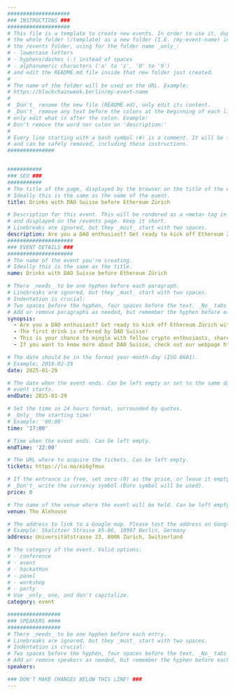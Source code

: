 ```yaml
---
####################
### INSTRUCTIONS ###
####################
# This file is a template to create new events. In order to use it, duplicate
# the whole folder (/template) as a new folder (I.E. /my-event-name) inside of
# the /events folder, using for the folder name _only_:
# - lowercase letters
# - hyphens/dashes (-) instead of spaces
# - alphanumeric characters ('a' to 'z', '0' to '9')
# and edit the README.md file inside that new folder just created.
#
# The name of the folder will be used on the URL. Example:
# https://blockchainweek.berlin/my-event-name
#
# _Don't_ rename the new file (README.md), only edit its content.
# _Don't_ remove any text before the colons at the beginning of each line,
# only edit what is after the colon. Example:
# Don't remove the word nor colon on 'description:'
#
# Every line starting with a hash symbol (#) is a comment. It will be ignored
# and can be safely removed, including these instructions.
###############


###########
### SEO ###
###########
# The title of the page, displayed by the browser on the title of the window.
# Ideally this is the same as the name of the event.
title: Drinks with DAO Suisse before Ethereum Zürich

# Description for this event. This will be rendered as a <meta> tag in the HTML,
# and displayed on the /events page. Keep it short.
# Linebreaks are ignored, but they _must_ start with two spaces.
description: Are you a DAO enthusiast? Get ready to kick off Ethereum Zürich with drinks and DAO discussions. Join us on January 29th from 5:00 PM to 10:00 PM for a relaxed get-together at the Alehouse, nestled in the heart of Zürich on Universitätstrasse. The first drink is offered by DAO Suisse! This is your chance to mingle with fellow crypto enthusiasts, share ideas, and toast to the future of decentralized autonomous organizations in a laid-back, fun atmosphere. Whether you're a seasoned DAO aficionado or just curious about the buzz, this event is the perfect opportunity to dive into engaging conversations over a cold drink. Cheers to DAOs and community spirit! If you want to know more about DAO Suisse, check out our webpage https://www.daosuisse.com/
#####################
### EVENT DETAILS ###
#####################
# The name of the event you're creating.
# Ideally this is the same as the title.
name: Drinks with DAO Suisse before Ethereum Zürich

# There _needs_ to be one hyphen before each paragraph.
# Linebreaks are ignored, but they _must_ start with two spaces.
# Indentation is crucial:
# Two spaces before the hyphen, four spaces before the text. _No_ tabs allowed.
# Add or remove paragraphs as needed, but remember the hyphen before each entry.
synopsis:
  - Are you a DAO enthusiast? Get ready to kick off Ethereum Zürich with drinks and DAO discussions. Join us on January 29th from 5:00 PM to 10:00 PM for a relaxed get-together at the Alehouse, nestled in the heart of Zürich on Universitätstrasse.
  - The first drink is offered by DAO Suisse!
  - This is your chance to mingle with fellow crypto enthusiasts, share ideas, and toast to the future of decentralized autonomous organizations in a laid-back, fun atmosphere. Whether you're a seasoned DAO aficionado or just curious about the buzz, this event is the perfect opportunity to dive into engaging conversations over a cold drink. Cheers to DAOs and community spirit!
  - If you want to know more about DAO Suisse, check out our webpage https://www.daosuisse.com/

# The date should be in the format year-month-day (ISO 8601).
# Example: 2018-02-28
date: 2025-01-29

# The date when the event ends. Can be left empty or set to the same day the
# event starts.
endDate: 2025-01-29

# Set the time in 24 hours format, surrounded by quotes.
# _Only_ the starting time!
# Example: '09:00'
time: '17:00'

# Time when the event ends. Can be left empty.
endTime: '22:00'

# The URL where to acquire the tickets. Can be left empty.
tickets: https://lu.ma/ei6gfmux

# If the entrance is free, set zero (0) as the price, or leave it empty.
# _Don't_ write the currency symbol (Euro symbol will be used).
price: 0

# The name of the venue where the event will be held. Can be left empty.
venue: The Alehouse

# The address to link to a Google map. Please test the address on Google Maps.
# Example: Skalitzer Strasse 85-86, 10997 Berlin, Germany
address: Universitätstrasse 23, 8006 Zurich, Switzerland

# The category of the event. Valid options:
# - conference
# - event
# - hackathon
# - panel
# - workshop
# - party
# Use _only_ one, and don't capitalize.
category: event

#################
### SPEAKERS ####
#################
# There _needs_ to be one hyphen before each entry.
# Linebreaks are ignored, but they _must_ start with two spaces.
# Indentation is crucial:
# Two spaces before the hyphen, four spaces before the text. _No_ tabs allowed.
# Add or remove speakers as needed, but remember the hyphen before each entry.
speakers:

### DON'T MAKE CHANGES BELOW THIS LINE! ###
---
```


<!-- ### DON'T MAKE CHANGES BELOW THIS LINE! ### -->

<Event-Content/>
